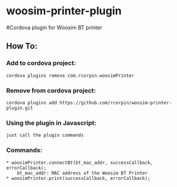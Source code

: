 woosim-printer-plugin
=====================

#Cordova plugin for Woosim BT printer


## How To:

### Add to cordova project:
	cordova plugins remove com.rcorpin.woosimPrinter 

### Remove from cordova project:
	cordova plugins add https://github.com/rcorpin/woosim-printer-plugin.git

### Using the plugin in Javascript:
	just call the plugin commands

### Commands:
	* woosimPrinter.connectBt(bt_mac_addr, successCallback, errorCallback);
		bt_mac_addr: MAC address of the Woosim BT Printer
	* woosimPrinter.print(successCallback, errorCallback);